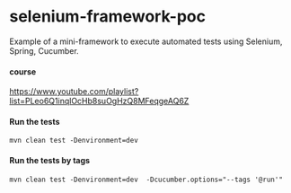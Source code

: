 # selenium-framework-poc
Example of a mini-framework to execute automated tests using Selenium, Spring, Cucumber.


#### course

https://www.youtube.com/playlist?list=PLeo6Q1inqlOcHb8suOgHzQ8MFeqgeAQ6Z

#### Run the tests

`mvn clean test -Denvironment=dev
`

#### Run the tests by tags

`mvn clean test -Denvironment=dev  -Dcucumber.options="--tags '@run'"
`
